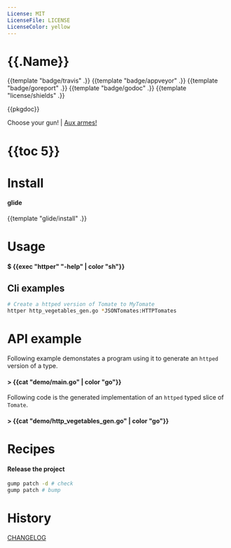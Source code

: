 ```yaml
---
License: MIT
LicenseFile: LICENSE
LicenseColor: yellow
---
```

# {{.Name}}

{{template "badge/travis" .}} {{template "badge/appveyor" .}} {{template "badge/goreport" .}} {{template "badge/godoc" .}} {{template "license/shields" .}}

{{pkgdoc}}

Choose your gun! | [Aux armes!](https://www.youtube.com/watch?v=hD-wD_AMRYc&t=7)

# {{toc 5}}

# Install

#### glide
{{template "glide/install" .}}


# Usage

#### $ {{exec "httper" "-help" | color "sh"}}

## Cli examples

```sh
# Create a httped version of Tomate to MyTomate
httper http_vegetables_gen.go *JSONTomates:HTTPTomates
```

# API example

Following example demonstates a program using it to generate an `httped` version of a type.

#### > {{cat "demo/main.go" | color "go"}}

Following code is the generated implementation of an `httped` typed slice of `Tomate`.

#### > {{cat "demo/http_vegetables_gen.go" | color "go"}}

# Recipes

#### Release the project

```sh
gump patch -d # check
gump patch # bump
```

# History

[CHANGELOG](CHANGELOG.md)
